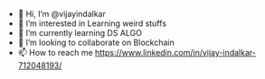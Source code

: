 - 👋 Hi, I’m @vijayindalkar
- 👀 I’m interested in Learning weird stuffs 
- 🌱 I’m currently learning DS ALGO
- 💞️ I’m looking to collaborate on Blockchain
- 📫 How to reach me https://www.linkedin.com/in/vijay-indalkar-712048193/

<!---
vijayindalkar/vijayindalkar is a ✨ special ✨ repository because its `README.md` (this file) appears on your GitHub profile.
You can click the Preview link to take a look at your changes.
--->
